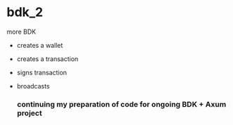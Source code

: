 # bdk_2
more BDK

- creates a wallet
- creates a transaction
- signs transaction
- broadcasts

  ### continuing my preparation of code for ongoing BDK + Axum project
